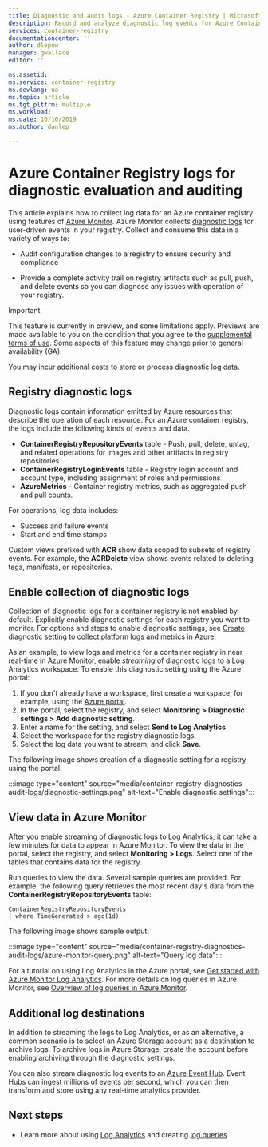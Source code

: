 ```yaml
---
title: Diagnostic and audit logs - Azure Container Registry | Microsoft Docs
description: Record and analyze diagnostic log events for Azure Container Registry such as authentication, image push, and image pull.
services: container-registry
documentationcenter: ''
author: dlepow
manager: gwallace
editor: ''

ms.assetid: 
ms.service: container-registry
ms.devlang: na
ms.topic: article
ms.tgt_pltfrm: multiple
ms.workload: 
ms.date: 10/10/2019
ms.author: danlep

---
```

# Azure Container Registry logs for diagnostic evaluation and auditing

This article explains how to collect log data for an Azure container registry using features of [Azure Monitor](../azure-monitor/overview.md). Azure Monitor collects [diagnostic logs](../azure-monitor/platform/diagnostic-logs-overview.md) for user-driven events in your registry. Collect and consume this data in a variety of ways to:

* Audit configuration changes to a registry to ensure security and compliance 

* Provide a complete activity trail on registry artifacts such as pull, push, and delete events so you can diagnose any issues with operation of your registry. 

> [!IMPORTANT]
> This feature is currently in preview, and some limitations apply. Previews are made available to you on the condition that you agree to the [supplemental terms of use][terms-of-use]. Some aspects of this feature may change prior to general availability (GA).

You may incur additional costs to store or process diagnostic log data.

## Registry diagnostic logs

Diagnostic logs contain information emitted by Azure resources that describe the operation of each resource. For an Azure container registry, the logs include the following kinds of events and data. 

* **ContainerRegistryRepositoryEvents** table - Push, pull, delete, untag,  and related operations for  images and other artifacts in registry repositories
* **ContainerRegistryLoginEvents** table - Registry login account and account type, including assignment of roles and permissions
* **AzureMetrics** - Container registry metrics, such as aggregated push and pull counts.

For operations, log data includes:
  * Success and failure events
  * Start and end time stamps
  
Custom views prefixed with **ACR** show data scoped to subsets of registry events. For example, the **ACRDelete** view shows events related to deleting tags, manifests, or repositories. 

## Enable collection of diagnostic logs

Collection of diagnostic logs for a container registry is not enabled by default. Explicitly enable diagnostic settings for each registry you want to monitor. For options and steps to enable diagnostic settings, see [Create diagnostic setting to collect platform logs and metrics in Azure](../azure-monitor/platform/diagnostic-settings.md).

As an example, to view logs and metrics for a container registry in near real-time in Azure Monitor, enable *streaming* of diagnostic logs to a Log Analytics workspace. To enable this diagnostic setting using the Azure portal:

1. If you don't already have a workspace, first create a workspace, for example, using the [Azure portal](../azure-monitor/learn/quick-create-workspace.md). 
1. In the portal, select the registry, and select **Monitoring > Diagnostic settings > Add diagnostic setting**.
1. Enter a name for the setting, and select **Send to Log Analytics**.
1. Select the workspace for the registry diagnostic logs.
1. Select the log data you want to stream, and click **Save**.

The following image shows creation of a diagnostic setting for a registry using the portal.

:::image type="content" source="media/container-registry-diagnostics-audit-logs/diagnostic-settings.png" alt-text="Enable diagnostic settings":::

## View data in Azure Monitor

After you enable streaming of diagnostic logs to Log Analytics, it can take a few minutes for data to appear in Azure Monitor. To view the data in the portal, select the registry, and select **Monitoring > Logs**. Select one of the tables that contains data for the registry. 

Run queries to view the data. Several sample queries are provided. For example, the following query retrieves the most recent day's data from the **ContainerRegistryRepositoryEvents** table:

```Kusto
ContainerRegistryRepositoryEvents
| where TimeGenerated > ago(1d) 
```

The following image shows sample output:

:::image type="content" source="media/container-registry-diagnostics-audit-logs/azure-monitor-query.png" alt-text="Query log data":::

For a tutorial on using Log Analytics in the Azure portal, see [Get started with Azure Monitor Log Analytics](../azure-monitor/log-query/get-started-portal.md). For more details on log queries in Azure Monitor, see [Overview of log queries in Azure Monitor](../azure-monitor/log-query/log-query-overview.md).

 
## Additional log destinations

In addition to streaming the logs to Log Analytics, or as an alternative, a common scenario is to select an Azure Storage account as a destination to archive logs. To archive logs in Azure Storage, create the account before enabling archiving through the diagnostic settings.

You can also stream diagnostic log events to an [Azure Event Hub](../event-hubs/event-hubs-what-is-event-hubs.md). Event Hubs can ingest millions of events per second, which you can then transform and store using any real-time analytics provider. 

## Next steps

* Learn more about using [Log Analytics](../azure-monitor/log-query/get-started-portal.md) and creating [log queries](../azure-monitor/log-query/get-started-queries.md)

<!-- LINKS - External -->
[terms-of-use]: https://azure.microsoft.com/support/legal/preview-supplemental-terms/
